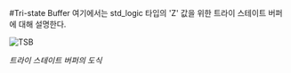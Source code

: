 #Tri-state Buffer
여기에서는 std_logic 타입의 'Z' 값을 위한 트라이 스테이트 버퍼에 대해 설명한다.

![TSB](https://user-images.githubusercontent.com/111409004/188357652-07f970ae-c837-4610-bb7c-f1260fa7e6ab.png)

*트라이 스테이트 버퍼의 도식*

